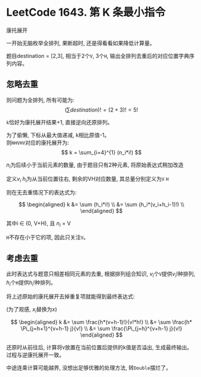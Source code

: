 # LeetCode 1643. 第 K 条最小指令

康托展开

一开始无脑枚举全排列, 果断超时, 还是得看看如果降低计算量。

题目destination = [2,3], 相当于2个`V`, 3个`H`, 输出全排列去重后的对应位置字典序列内容。


## 忽略去重

则问题为全排列, 所有可能为:
$$
(\sum destination)! = (2+3)! = 5!
$$

`k`恰好为康托展开结果+1, 直接逆向还原排列。

为了偷懒, 下标从最大值递减, k相比原值-1。  
则`HHVHV`对应的康托展开为:
$$
k = \sum_{i=4}^{1} (n_i*i!)
$$

$n_i$为后续小于当前元素的数量, 由于题目只有2种元素, 将原始表达式稍加改造

定义$v_i$ $h_i$为从当前位置往右, 剩余的VH对应数量, 其总量分别定义为`V` `H`

则在无去重情况下的表达式为:

$$
\begin{aligned}
k &= \sum (h_i*i!) \\
  &= \sum (h_i*(v_i+h_i-1)!) \\
\end{aligned}
$$

其中i ∈ (0, V+H), 且 $n_i$ = V

`H`不存在小于它的项, 因此只关注`V`。

## 考虑去重

此时表达式与题意只相差相同元素的去重, 根据排列组合知识, $v_i$个`V`提供$v_i!$种排列, $h_i$个`H`提供$h_i!$种排列。

将上述原始的康托展开去掉重复项就能得到最终表达式:

(为了观感, $x_i$替换为$x$)

$$
\begin{aligned}
k &= \sum \frac{h*(v+h-1)!}{v!*h!} \\
  &= \sum \frac{h* \Pi_{j=h+1}^{v+h-1} j}{v!} \\
  &= \sum \frac{\Pi_{j=h}^{v+h-1} j}{v!} 
\end{aligned}
$$

还原时从前往后, 计算将`V`放置在当前位置后提供的k值是否溢出, 生成最终输出。过程与逆康托展开一致。

中途连乘计算可能越界, 没想出足够优雅的处理方法, 转`Double`摆烂了。
